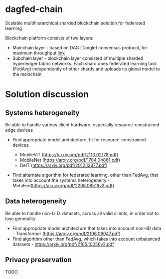 # dagfed-chain
Scalable multihierarchical sharded blockchain solution for federated learning

Blockchain platform consists of two layers:

* Mainchain layer - based on DAG (Tangle) consensus protocol, for maximum throughput [link](https://assets.ctfassets.net/r1dr6vzfxhev/4i3OM9JTleiE8M6Y04Ii28/d58bc5bb71cebe4adc18fadea1a79037/Tangle_White_Paper_v1.4.2.pdf)
* Subchain layer -  blockchain layer consisted of multiple sharded hyperledger fabric networks. Each shard does federated learning task (FedAvg) independently of other shards and uploads its global model to the mainchain

  

# Solution discussion

## Systems heterogeneity 

Be able to handle various client hardware, especially resource-constrained edge devices

* Find appropriate model architecture, fit for resource-constrained devices
  *  MobileViT (https://arxiv.org/pdf/2110.02178.pdf)
  *  MobileNet (https://arxiv.org/pdf/1704.04861.pdf)
  *  DeIT (https://arxiv.org/pdf/2012.12877.pdf)

* Find alternate algorithm for federated learning, other than FedAvg, that takes into account the systems heterogeneity - MetaFed(https://arxiv.org/pdf/2206.08516v3.pdf)

## Data heterogeneity

Be able to handle non-I.I.D. datasets, across all valid clients, in order not to lose generality

* Find appropriate model architecture that takes into account non-IID data - Transformer (https://arxiv.org/pdf/2106.06047.pdf)
* Find algorithm other than FedAvg, which takes into account unbalanced datasets - https://arxiv.org/pdf/2105.10056v2.pdf

## Privacy preservation

TODO
